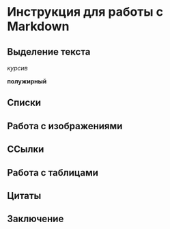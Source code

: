 # Инструкция для работы с Markdown

## Выделение текста

*курсив*

**полужирный**

## Списки

## Работа с изображениями

## ССылки

## Работа с таблицами

## Цитаты 

## Заключение